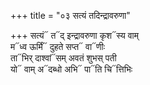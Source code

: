 +++
title = "०३ सत्यं तदिन्द्रावरुणा"

+++
सत्यं᳓ त᳓द् इन्द्रावरुणा कृश᳓स्य वाम्  
म᳓ध्व ऊर्मिं᳓ दुहते सप्त᳓ वा᳓णीः  
ता᳓भिर् दाश्वां᳓सम् अवतं शुभस् पती  
यो᳓ वाम् अ᳓दब्धो अभि᳓ पा᳓ति चि᳓त्तिभिः